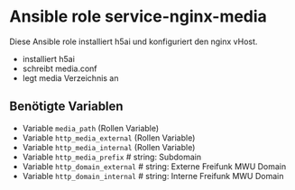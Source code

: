# Ansible role service-nginx-media

Diese Ansible role installiert h5ai und konfiguriert den nginx vHost.

- installiert h5ai
- schreibt media.conf
- legt media Verzeichnis an

## Benötigte Variablen

- Variable `media_path` (Rollen Variable)
- Variable `http_media_external` (Rollen Variable)
- Variable `http_media_internal` (Rollen Variable)
- Variable `http_media_prefix` # string: Subdomain
- Variable `http_domain_external` # string: Externe Freifunk MWU Domain
- Variable `http_domain_internal` # string: Interne Freifunk MWU Domain
